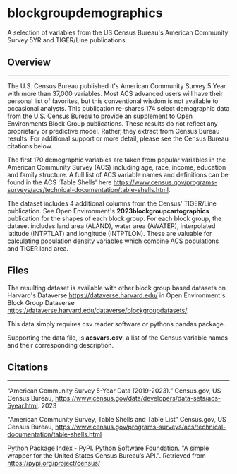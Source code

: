 # blockgroupdemographics
A selection of variables from the US Census Bureau's American Community Survey 5YR and TIGER/Line publications.

## Overview
---
The U.S. Census Bureau published it's American Community Survey 5 Year with more than 37,000 variables. Most ACS advanced users will have their personal list of favorites, but this conventional wisdom is not available to occasional analysts. This publication re-shares 174 select demographic data from the U.S. Census Bureau to provide an supplement to Open Environments Block Group publications. These results do not reflect any proprietary or predictive model. Rather, they extract from Census Bureau results. For additional support or more detail, please see the Census Bureau citations below.

The first 170 demographic variables are taken from popular variables in the American Community Survey (ACS) including age, race, income, education and family structure. A full list of ACS variable names and definitions can be found in the ACS 'Table Shells' here https://www.census.gov/programs-surveys/acs/technical-documentation/table-shells.html.

The dataset includes 4 additional columns from the Census' TIGER/Line publication. See Open Environment's **2023blockgroupcartographics** publication for the shapes of each block group. For each block group, the dataset includes land area (ALAND), water area (AWATER), interpolated latitude (INTPTLAT) and longitude (INTPTLON). These are valuable for calculating population density variables which combine ACS populations and TIGER land area.

## Files
The resulting dataset is available with other block group based datasets on Harvard's Dataverse https://dataverse.harvard.edu/ in Open Environment's Block Group Dataverse https://dataverse.harvard.edu/dataverse/blockgroupdatasets/.

This data simply requires csv reader software or pythons pandas package. 

Supporting the data file, is **acsvars.csv**, a list of the Census variable names and their corresponding description. 

## Citations
---
“American Community Survey 5-Year Data (2019-2023).” Census.gov, US Census Bureau, https://www.census.gov/data/developers/data-sets/acs-5year.html. 2023 

"American Community Survey, Table Shells and Table List” Census.gov, US Census Bureau, https://www.census.gov/programs-surveys/acs/technical-documentation/table-shells.html

Python Package Index - PyPI. Python Software Foundation. "A simple wrapper for the United States Census Bureau’s API.". Retrieved from https://pypi.org/project/census/

